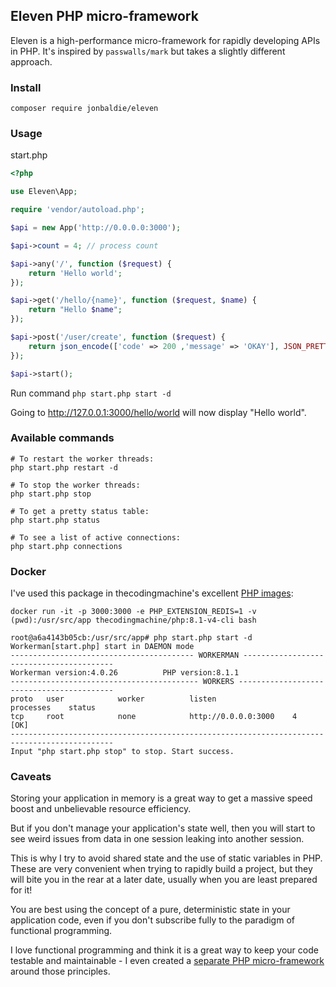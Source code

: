 ## Eleven PHP micro-framework

Eleven is a high-performance micro-framework for rapidly developing APIs in PHP. It's inspired by `passwalls/mark` but takes a slightly different approach.

### Install

`composer require jonbaldie/eleven`

### Usage

start.php

```php
<?php

use Eleven\App;

require 'vendor/autoload.php';

$api = new App('http://0.0.0.0:3000');

$api->count = 4; // process count

$api->any('/', function ($request) {
    return 'Hello world';
});

$api->get('/hello/{name}', function ($request, $name) {
    return "Hello $name";
});

$api->post('/user/create', function ($request) {
    return json_encode(['code' => 200 ,'message' => 'OKAY'], JSON_PRETTY_PRINT);
});

$api->start();
```

Run command `php start.php start -d` 

Going to http://127.0.0.1:3000/hello/world will now display "Hello world".

### Available commands
```
# To restart the worker threads:
php start.php restart -d

# To stop the worker threads:
php start.php stop

# To get a pretty status table:
php start.php status

# To see a list of active connections:
php start.php connections
```
### Docker

I've used this package in thecodingmachine's excellent [PHP images](https://github.com/thecodingmachine/docker-images-php):

```
docker run -it -p 3000:3000 -e PHP_EXTENSION_REDIS=1 -v (pwd):/usr/src/app thecodingmachine/php:8.1-v4-cli bash

root@a6a4143b05cb:/usr/src/app# php start.php start -d
Workerman[start.php] start in DAEMON mode
----------------------------------------- WORKERMAN -----------------------------------------
Workerman version:4.0.26          PHP version:8.1.1
------------------------------------------ WORKERS ------------------------------------------
proto   user            worker          listen                 processes    status
tcp     root            none            http://0.0.0.0:3000    4             [OK]
---------------------------------------------------------------------------------------------
Input "php start.php stop" to stop. Start success.
```
### Caveats

Storing your application in memory is a great way to get a massive speed boost and unbelievable resource efficiency. 

But if you don't manage your application's state well, then you will start to see weird issues from data in one session leaking into another session.

This is why I try to avoid shared state and the use of static variables in PHP. These are very convenient when trying to rapidly build a project, but they will bite you in the rear at a later date, usually when you are least prepared for it!

You are best using the concept of a pure, deterministic state in your application code, even if you don't subscribe fully to the paradigm of functional programming.

I love functional programming and think it is a great way to keep your code testable and maintainable - I even created a [separate PHP micro-framework](https://github.com/jonbaldie/functions) around those principles.
